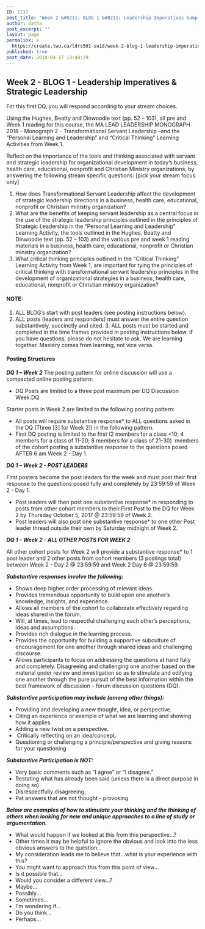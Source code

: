 ```yaml
---
ID: 1237
post_title: 'Week 2 &#8211; BLOG 1 &#8211; Leadership Imperatives &amp; Strategic Leadership'
author: datha
post_excerpt: ""
layout: page
permalink: >
  https://create.twu.ca/ldrs501-su18/week-2-blog-1-leadership-imperatives-strategic-leadership/
published: true
post_date: 2018-04-17 13:44:29
---
```

<h2>Week 2 - BLOG 1 - Leadership Imperatives &amp; Strategic Leadership</h2>

For this first DQ, you will respond according to your stream choices.

Using the Hughes, Beatty and Dinwoodie text (pp. 52 – 103), all pre and Week 1 reading for this course, the MA LEAD LEADERSHIP MONOGRAPH 2018 – Monograph 2 - Transformational Servant Leadership –and the “Personal Learning and Leadership” and “Critical Thinking” Learning Activities from Week 1.

Reflect on the importance of the tools and thinking associated with servant and strategic leadership for organizational development in today’s business, health care, educational, nonprofit and Christian Ministry organizations, by answering the following stream specific questions: [pick your stream focus only]

<ol>
    <li>How does Transformational Servant Leadership affect the development of strategic leadership directions in a business, health care, educational, nonprofit or Christian ministry organization?</li>
    <li>What are the benefits of keeping servant leadership as a central focus in the use of the strategic leadership principles outlined in the principles of Strategic Leadership in the “Personal Learning and Leadership” Learning Activity, the tools outlined in the Hughes, Beatty and Dinwoodie text (pp. 52 – 103) and the various pre and week 1 reading materials in a business, health care, educational, nonprofit or Christian ministry organization?</li>
    <li>What critical thinking principles outlined in the “Critical Thinking” Learning Activity from Week 1, are important for tying the principles of critical thinking with transformational servant leadership principles in the development of organizational strategies in a business, health care, educational, nonprofit or Christian ministry organization?</li>
</ol>

<h4>NOTE:</h4>

<ol>
    <li>ALL BLOG’s start with post leaders (see posting instructions below).</li>
    <li>ALL posts (leaders and responders) must answer the entire question substantively, succinctly and cited.
3. ALL posts must be started and completed in the time frames provided in posting instructions below.
If you have questions, please do not hesitate to ask. We are learning together. Mastery comes from learning, not vice versa.</li>
</ol>

<h4>Posting Structures</h4>

<strong><em>DQ 1 – Week 2</em></strong>
The posting pattern for online discussion will use a compacted online posting pattern:

<ul>
    <li>DQ Posts are limited to a three post maximum per DQ Discussion Week.DQ</li>
</ul>

Starter posts in Week 2 are limited to the following posting pattern:

<ul>
    <li>All posts will require substantive response* to ALL questions asked in the DQ (Three [3] for Week 2]) in the following pattern.</li>
    <li>First DQ posting is limited to the first (2 members for a class &lt;10; 4 members for a class of 11-20; 8 members for a class of 21-30)  members of the cohort posting a substantive response to the questions posed AFTER 6 am Week 2 - Day 1.</li>
</ul>

<em><strong>DQ 1 – Week 2 - POST LEADERS</strong></em>

First posters become the post leaders for the week and must post their first response to the questions posed fully and completely by 23:59:59 of Week 2 - Day 1.

<ul>
    <li>Post leaders will then post one substantive response* in responding to posts from other cohort members to their First Post to the DQ for Week 2 by Thursday October 5, 2017 @ 23:59:59 of Week 2.</li>
    <li>Post leaders will also post one substantive response* to one other Post leader thread outside their own by Saturday midnight of Week 2.</li>
</ul>

<em><strong>DQ 1 – Week 2 - ALL OTHER POSTS FOR WEEK 2</strong></em>

All other cohort posts for Week 2 will provide a substantive response* to 1 post leader and 2 other posts from cohort members (3 postings total) between Week 2 - Day 2 @ 23:59:59 and Week 2 Day 6 @ 23:59:59.

<em><strong>Substantive responses involve the following:</strong></em>

<ul>
    <li>Shows deep higher order processing of relevant ideas.</li>
    <li>Provides tremendous opportunity to build upon one another’s knowledge, insights, and experience.</li>
    <li>Allows all members of the cohort to collaborate effectively regarding ideas shared in the forum.</li>
    <li>Will, at times, lead to respectful challenging each other’s perceptions, ideas and assumptions.</li>
    <li>Provides rich dialogue in the learning process.</li>
    <li>Provides the opportunity for building a supportive subculture of encouragement for one another through shared ideas and challenging discourse.</li>
    <li>Allows participants to focus on addressing the questions at hand fully and completely. Disagreeing and challenging one another based on the material under review and investigation so as to stimulate and edifying one another through the pure pursuit of the best information within the best framework of discussion – forum discussion questions (DQ).</li>
</ul>

<em><strong>Substantive participation may include (among other things):</strong></em>

<ul>
    <li>Providing and developing a new thought, idea, or perspective.</li>
    <li>Citing an experience or example of what we are learning and showing how it applies.</li>
    <li>Adding a new twist on a perspective.</li>
    <li> Critically reflecting on an idea/concept.</li>
    <li>Questioning or challenging a principle/perspective and giving reasons for your questioning</li>
</ul>

<em><strong>Substantive Participation is NOT:</strong></em>

<ul>
    <li>Very basic comments such as “I agree” or “I disagree.”</li>
    <li>Restating what has already been said (unless there is a direct purpose in doing so).</li>
    <li>Disrespectfully disagreeing.</li>
    <li>Pat answers that are not thought - provoking</li>
</ul>

<em><strong>Below are examples of how to stimulate your thinking and the thinking of others when looking for new and unique approaches to a line of study or argumentation.</strong> </em>

<ul>
    <li>What would happen if we looked at this from this perspective...?</li>
    <li>Other times it may be helpful to ignore the obvious and look into the less obvious answers to the question...</li>
    <li>My consideration leads me to believe that...what is your experience with this?</li>
    <li>You might want to approach this from this point of view...</li>
    <li>Is it possible that...</li>
    <li>Would you consider a different view...?</li>
    <li>Maybe...</li>
    <li>Possibly...</li>
    <li>Sometimes...</li>
    <li>I'm wondering if...</li>
    <li>Do you think...</li>
    <li>Perhaps…</li>
</ul>